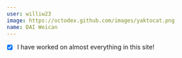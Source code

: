```yaml
---
user: williw23
image: https://octodex.github.com/images/yaktocat.png
name: DAI Weican
---
```

- [x] I have worked on almost everything in this site!
